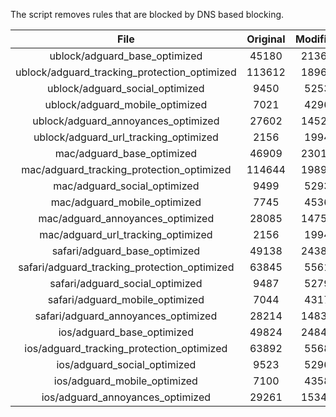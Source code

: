The script removes rules that are blocked by DNS based blocking.


| File | Original | Modified |
|:----:|:-----:|:-----:|
| ublock/adguard_base_optimized | 45180 | 21362 |
| ublock/adguard_tracking_protection_optimized | 113612 | 18960 |
| ublock/adguard_social_optimized | 9450 | 5253 |
| ublock/adguard_mobile_optimized | 7021 | 4296 |
| ublock/adguard_annoyances_optimized | 27602 | 14524 |
| ublock/adguard_url_tracking_optimized | 2156 | 1994 |
| mac/adguard_base_optimized | 46909 | 23018 |
| mac/adguard_tracking_protection_optimized | 114644 | 19895 |
| mac/adguard_social_optimized | 9499 | 5293 |
| mac/adguard_mobile_optimized | 7745 | 4536 |
| mac/adguard_annoyances_optimized | 28085 | 14759 |
| mac/adguard_url_tracking_optimized | 2156 | 1994 |
| safari/adguard_base_optimized | 49138 | 24385 |
| safari/adguard_tracking_protection_optimized | 63845 | 5561 |
| safari/adguard_social_optimized | 9487 | 5279 |
| safari/adguard_mobile_optimized | 7044 | 4317 |
| safari/adguard_annoyances_optimized | 28214 | 14836 |
| ios/adguard_base_optimized | 49824 | 24843 |
| ios/adguard_tracking_protection_optimized | 63892 | 5568 |
| ios/adguard_social_optimized | 9523 | 5296 |
| ios/adguard_mobile_optimized | 7100 | 4358 |
| ios/adguard_annoyances_optimized | 29261 | 15343 |